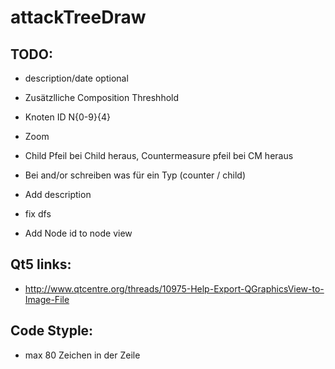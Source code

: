 # attackTreeDraw


## TODO:
* description/date optional
* Zusätzlliche Composition Threshhold

* Knoten ID N{0-9}{4}

* Zoom
* Child Pfeil bei Child heraus, Countermeasure pfeil bei CM heraus
* Bei and/or schreiben was für ein Typ (counter / child)
* Add description
* fix dfs
* Add Node id to node view

## Qt5 links:
* http://www.qtcentre.org/threads/10975-Help-Export-QGraphicsView-to-Image-File


## Code Styple:
* max 80 Zeichen in der Zeile
